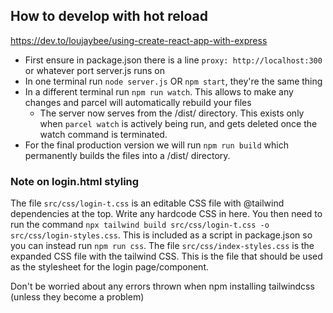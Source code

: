 ## How to develop with hot reload

https://dev.to/loujaybee/using-create-react-app-with-express

- First ensure in package.json there is a line `proxy: http://localhost:300` or whatever port server.js runs on
- In one terminal run `node server.js` OR `npm start`, they're the same thing
- In a different terminal run `npm run watch`. This allows to make any changes and parcel will automatically rebuild your files
    - The server now serves from the /dist/ directory. This exists only when `parcel watch` is actively being run, and gets deleted once the watch command is terminated.
- For the final production version we will run `npm run build` which permanently builds the files into a /dist/ directory. 



### Note on login.html styling
The file `src/css/login-t.css` is an editable CSS file with @tailwind dependencies at the top. Write any hardcode CSS in here. You then need to run the command `npx tailwind build src/css/login-t.css -o src/css/login-styles.css`. This is included as a script in package.json so you can instead run `npm run css`. The file `src/css/index-styles.css` is the expanded CSS file with the tailwind CSS. This is the file that should be used as the stylesheet for the login page/component.

Don't be worried about any errors thrown when npm installing tailwindcss (unless they become a problem)